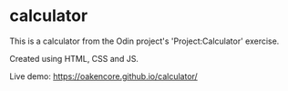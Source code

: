 # calculator

This is a calculator from the Odin project's 'Project:Calculator' exercise. 

Created using HTML, CSS and JS. 

Live demo: https://oakencore.github.io/calculator/